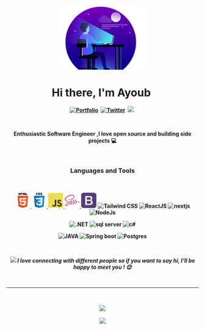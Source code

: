 <p>
  <p align="center"><img width="45%" height="auto" src="man-developing-website-on-desk.png"/></p>
  <h1 align="center"><b>Hi there, I'm Ayoub <img src="https://c.tenor.com/yWSRmymbuBkAAAAS/waving-hi.gif" alt="" width="30"></h1>
</p>
<p align="center">
<a href="https://ayoam.github.io/"><img src="https://img.shields.io/badge/PORTFOLIO-CC6699?style=for-the-badge&color=blueviolet" alt="Portfolio" /></a>&nbsp;
<a href="https://twitter.com/ayo_am"><img src="https://img.shields.io/badge/Twitter-1DA1F2?style=for-the-badge&logo=twitter&logoColor=white" alt="Twitter" /></a>&nbsp;
<a href="https://dev.to/ayoam"><img src="https://img.shields.io/badge/dev.to-0A0A0A?style=for-the-badge&logo=dev.to&logoColor=white alt="Dev.to" /></a>&nbsp;
</p>
<br />

<p align="center">Enthusiastic Software Engineer ,I love open source and building side projects 💻</p>
<!--
<br />

<h2 align="center">My recent projects 💻</h2>
<br />

<p align="center">
  <img width="400" src="https://github.com/YuriDevAT/sos-animals/blob/main/public/thumbnail-sos.png" />
  <img width="400" src="https://github.com/YuriDevAT/smart-shopping-list/blob/main/public/Thumbnail.png" />
 <a href="https://github.com/YuriDevAT/sos-animals">
  <img align="" src="https://github-readme-stats.vercel.app/api/pin/?username=YuriDevAT&repo=sos-animals&theme=tokyonight" />
</a>
  <a href="https://github.com/YuriDevAT/smart-shopping-list">
  <img align="" src="https://github-readme-stats.vercel.app/api/pin/?username=YuriDevAT&repo=smart-shopping-list&theme=tokyonight" />
</a>
  <img width="400" src="https://github.com/YuriDevAT/nikki-my-diary/blob/main/public/thumbnail-nikki.png" />
  <img width="400" src="https://github.com/YuriDevAT/instagram-clone/blob/main/thumbnail-instagram.png" />
  <a href="https://github.com/YuriDevAT/nikki-my-diary">
  <img align="" src="https://github-readme-stats.vercel.app/api/pin/?username=YuriDevAT&repo=nikki-my-diary&theme=tokyonight" />
</a>
<a href="https://github.com/YuriDevAT/instagram-clone">
  <img align="" src="https://github-readme-stats.vercel.app/api/pin/?username=YuriDevAT&repo=instagram-clone&theme=tokyonight" />
</a>
</p>
-->
<br />

<p>
<h3 align="center"> Languages and Tools</h3>
</p>
<br />
<p align="center">
<a href="https://www.w3.org/html/" target="_blank"> <img src="https://raw.githubusercontent.com/devicons/devicon/master/icons/html5/html5-original-wordmark.svg" alt="html5" width="40" height="40"/> </a>
<a href="https://www.w3schools.com/css/" target="_blank"> <img src="https://raw.githubusercontent.com/devicons/devicon/master/icons/css3/css3-original-wordmark.svg" alt="css3" width="40" height="40"/> </a>
<a href="https://developer.mozilla.org/en-US/docs/Web/JavaScript" target="_blank"> <img src="https://raw.githubusercontent.com/devicons/devicon/master/icons/javascript/javascript-original.svg" alt="javascript" width="40" height="40"/> </a>
<a href="https://sass-lang.com/" target="_blank"> <img src="https://raw.githubusercontent.com/github/explore/80688e429a7d4ef2fca1e82350fe8e3517d3494d/topics/sass/sass.png" alt="sass" width="40" height="40"/> </a>
<img src="https://raw.githubusercontent.com/github/explore/80688e429a7d4ef2fca1e82350fe8e3517d3494d/topics/bootstrap/bootstrap.png" alt="bootstrap" width="40" height="40"/> 
<img alt="Tailwind CSS" width="40px" src="https://upload.wikimedia.org/wikipedia/commons/thumb/d/d5/Tailwind_CSS_Logo.svg/600px-Tailwind_CSS_Logo.svg.png" />
<img alt="ReactJS" width="40px" src="https://upload.wikimedia.org/wikipedia/commons/thumb/a/a7/React-icon.svg/1200px-React-icon.svg.png" />
<img src="https://ui-lib.com/blog/wp-content/uploads/2021/12/nextjs-boilerplate-logo.png" alt="nextjs" width="40" height="40"/>
<img alt="NodeJs" width="60px" src="https://nodejs.org/static/images/logo.svg" />
<br />
<p align="center">
<img src="https://upload.wikimedia.org/wikipedia/commons/0/0e/Microsoft_.NET_logo.png" alt=".NET" width="40" height="40"/>
<img src="https://i.ibb.co/4mQ90tT/icons8-microsoft-sql-server-48.png" alt="sql server" width="40" height="40"/>
<img src="https://seeklogo.com/images/C/c-sharp-c-logo-02F17714BA-seeklogo.com.png" alt="c#" width="40"/>
</p>
<p align="center">
<img src="https://upload.wikimedia.org/wikipedia/fr/thumb/2/2e/Java_Logo.svg/550px-Java_Logo.svg.png" alt="JAVA" width="30"/>
<img src="https://atomrace.com/blog/wp-content/uploads/2018/05/spring-boot-logo.png" alt="Spring boot" width="80"/>
<img src="https://upload.wikimedia.org/wikipedia/commons/thumb/2/29/Postgresql_elephant.svg/1200px-Postgresql_elephant.svg.png" alt="Postgres" width="40"/>
</p> 
 <br />
<p align="center">
<img src="https://media.giphy.com/media/LnQjpWaON8nhr21vNW/giphy.gif" width="60"> <em><b>I love connecting with different people</b> so if you want to say <b>hi, I'll be happy to meet you !</b> 😊</em>
</p>
<br />

---

<br />
<p align="center">
  <img src="https://github-readme-stats.vercel.app/api?username=ayoam&theme=radical&show_icons=true" width="410"/>
</p>
<p align="center">
 <img src="https://github-readme-stats.vercel.app/api/top-langs/?username=ayoam&layout=compact&theme=radical" width="400" /> 
</p>
  
<br/>

